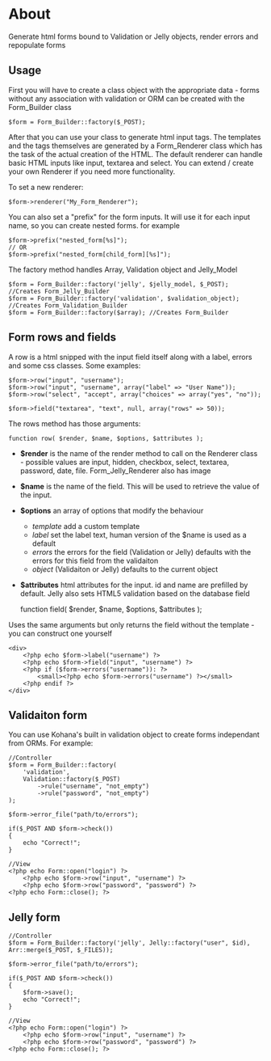 # About

Generate html forms bound to Validation or Jelly objects, render errors and repopulate forms

## Usage

First you will have to create a class object with the appropriate data - forms without any association with validation or ORM can be created with the Form_Builder class

	$form = Form_Builder::factory($_POST);

After that you can use your class to generate html input tags. The templates and the tags themselves are generated by a Form_Renderer class which has the task of the actual creation of the HTML.
The default renderer can handle basic HTML inputs like input, textarea and select. You can extend / create your own Renderer if you need more functionality. 

To set a new renderer:

	$form->renderer("My_Form_Renderer");

You can also set a "prefix" for the form inputs. It will use it for each input name, so you can create nested forms. for example 
	
	$form->prefix("nested_form[%s]");
	// OR
	$form->prefix("nested_form[child_form][%s]");

The factory method handles Array, Validation object and Jelly_Model

	$form = Form_Builder::factory('jelly', $jelly_model, $_POST); //Creates Form_Jelly_Builder
	$form = Form_Builder::factory('validation', $validation_object); //Creates Form_Validation_Builder
	$form = Form_Builder::factory($array); //Creates Form_Builder

## Form rows and fields

A row is a html snipped with the input field itself along with a label, errors and some css classes.
Some examples:

	$form->row("input", "username");
	$form->row("input", "username", array("label" => "User Name"));
	$form->row("select", "accept", array("choices" => array("yes", "no"));

	$form->field("textarea", "text", null, array("rows" => 50));

The rows method has those arguments:

	function row( $render, $name, $options, $attributes );

- __$render__ is the name of the render method to call on the Renderer class - possible values are input, hidden, checkbox, select, textarea, password, date, file. Form_Jelly_Renderer also has image
- __$name__ is the name of the field. This will be used to retrieve the value of the input.
- __$options__ an array of options that modify the behaviour
	- _template_ add a custom template
	- _label_ set the label text, human version of the $name is used as a default
	- _errors_ the errors for the field (Validation or Jelly) defaults with the errors for this field from the validaiton
	-	_object_ (Validaiton or Jelly) defaults to the current object
- __$attributes__ html attributes for the input. id and name are prefilled by default. Jelly also sets HTML5 validation based on the database field

	function field( $render, $name, $options, $attributes );

Uses the same arguments but only returns the field without the template - you can construct one yourself

	<div>
		<?php echo $form->label("username") ?>
		<?php echo $form->field("input", "username") ?>
		<?php if ($form->errors("username")): ?>
			<small><?php echo $form->errors("username") ?></small>
		<?php endif ?>
	</div>

## Validaiton form

You can use Kohana's built in validation object to create forms independant from ORMs. For example:

	//Controller
	$form = Form_Builder::factory(
		'validation',
		Validation::factory($_POST)
			->rule("username", "not_empty")
			->rule("password", "not_empty")
	);

	$form->error_file("path/to/errors");

	if($_POST AND $form->check())
	{
		echo "Correct!";
	}

	//View
	<?php echo Form::open("login") ?>
		<?php echo $form->row("input", "username") ?>
		<?php echo $form->row("password", "password") ?>
	<?php echo Form::close(); ?>

## Jelly form

	//Controller
	$form = Form_Builder::factory('jelly', Jelly::factory("user", $id), Arr::merge($_POST, $_FILES));

	$form->error_file("path/to/errors");

	if($_POST AND $form->check())
	{
		$form->save();
		echo "Correct!";
	}

	//View
	<?php echo Form::open("login") ?>
		<?php echo $form->row("input", "username") ?>
		<?php echo $form->row("password", "password") ?>
	<?php echo Form::close(); ?>



